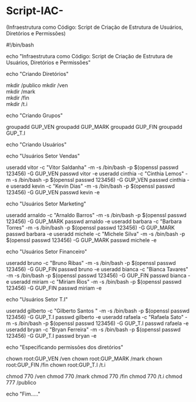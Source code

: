 # Script-IAC-

 (Infraestrutura como Código: Script de Criação de Estrutura de Usuários, Diretórios e Permissões)
 
 
 
 
#!/bin/bash




echo  "Infraestrutura como Código: Script de Criação de Estrutura de Usuários, Diretórios e Permissões"

echo "Criando Diretórios"

mkdir /publico 
mkdir /ven   
mkdir /mark   
mkdir /fin     
mkdir /t.i    

echo "Criando Grupos"

groupadd GUP_VEN 
groupadd GUP_MARK 
groupadd GUP_FIN 
groupadd GUP_T.I 


echo "Criando Usuários"

echo "Usuários Setor Vendas"

useradd vitor -c "Vitor Saldanha" -m -s /bin/bash -p $(openssl passwd 123456) -G GUP_VEN
passwd vitor -e
useradd cinthia -c "Cinthia Lemos" -m -s /bin/bash -p $(openssl passwd 123456) -G GUP_VEN
passwd cinthia -e
useradd kevin -c "Kevin Dias" -m -s /bin/bash -p $(openssl passwd 123456) -G GUP_VEN
passwd kevin -e
 
echo "Usuários Setor Marketing"

useradd arnaldo -c "Arnaldo Barros" -m -s /bin/bash -p $(openssl passwd 123456) -G GUP_MARK
passwd arnaldo -e
useradd barbara -c "Barbara Torres" -m -s /bin/bash -p $(openssl passwd 123456) -G GUP_MARK
passwd barbara -e
useradd michele -c "Michele Silva" -m -s /bin/bash -p $(openssl passwd 123456) -G GUP_MARK
passwd michele -e

echo "Usuários Setor Financeiro"

useradd bruno -c "Bruno Ribas" -m -s /bin/bash -p $(openssl passwd 123456) -G GUP_FIN
passwd bruno -e
useradd bianca -c "Bianca Tavares" -m -s /bin/bash -p $(openssl passwd 123456) -G GUP_FIN
passwd bianca -e
useradd miriam -c "Miriam Rios" -m -s /bin/bash -p $(openssl passwd 123456) -G GUP_FIN
passwd miriam -e

echo "Usuários Setor T.I"

useradd gilberto -c "Gilberto Santos " -m -s /bin/bash -p $(openssl passwd 123456) -G GUP_T.I
passwd gilberto -e
useradd rafaela -c "Rafaela Sato" -m -s /bin/bash -p $(openssl passwd 123456) -G GUP_T.I
passwd rafaela -e
useradd bryan -c "Bryan Ferreira" -m -s /bin/bash -p $(openssl passwd 123456) -G GUP_T.I
passwd bryan -e

echo "Especificando permissões dos diretórios"

chown root:GUP_VEN /ven
chown root:GUP_MARK /mark
chown root:GUP_FIN /fin
chown root:GUP_T.I /t.i

chmod 770 /ven
chmod 770 /mark
chmod 770 /fin
chmod 770 /t.i
chmod 777 /publico

echo "Fim....."
